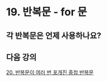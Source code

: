 # 19. 반복문 - for 문






## 각 반복문은 언제 사용하나요?


## 다음 강의
[20. 반복문이 여러 번 포개진 중첩 반복문](https://gitlab.com/easyspubjava/javacoursework/-/blob/master/Chapter1/01-20/README.md)